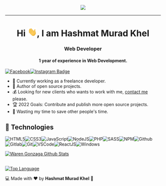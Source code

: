 
<!---
Hashmat4/Hashmat4 is a ✨ special ✨ repository because its `README.md` (this file) appears on your GitHub profile.
You can click the Preview link to take a look at your changes.
-->
<p align="center"><img src="https://assets.imgix.net/users/1/avatar.png?w=400&h=300" height="200"/>
</p>

<hr>
<h1 align="center">Hi <img src="https://raw.githubusercontent.com/ABSphreak/ABSphreak/master/gifs/Hi.gif" width="30px">, I am 
Hashmat Murad Khel</h1>
<h3 align="center">Web Developer </h3>
<h4 align="center">1 year of experience in Web Development.</h4>


[![Facebook](https://img.shields.io/badge/facebook-%231877F2.svg?&style=for-the-badge&logo=facebook&logoColor=white)](https://www.facebook.com/hashmat481)[![Instagram Badge](https://img.shields.io/badge/-Instagram-blue?style=flat&logo=Instagram&logoColor=white)](https://www.instagram.com/hashmat.__.malik/) 
- :muscle: Currently working as a freelance developer.
- :gift_heart: Author of open source projects.
- :moneybag: Looking for new clients who wants to work with me, [contact me](hashmatullahh481@gmail.com) please.
- :trophy: 2022 Goals: Contribute and publish more open source projects.
- :dart: Wasting my time to save other people's time.


## :wrench: Technologies

![HTML5](https://img.icons8.com/color/30/html-5.png)![CSS3](https://img.icons8.com/color/30/css3.png)![JavaScript](https://img.icons8.com/color/30/javascript.png)![NodeJS](https://img.icons8.com/color/30/nodejs.png)![PHP](https://img.icons8.com/color/30/php.png)![SASS](https://img.icons8.com/color/30/sass.png)![NPM](https://img.icons8.com/color/30/npm.png)![Github](https://img.icons8.com/material-outlined/30/github.png)![Gitlab](https://img.icons8.com/color/30/gitlab.png)![Git](https://img.icons8.com/color/30/git.png)![VSCode](https://img.icons8.com/color/30/flutter.png)![ReactJS](https://img.icons8.com/color/30/react-native.png)![Windows](https://img.icons8.com/color/30/console.png)

[![Waren Gonzaga Github Stats](https://github-readme-stats.vercel.app/api?username=hashmat4&count_private=true&theme=chartreuse-dark)](https://github-readme-stats.vercel.app/api?username=hashmat4&count_private=true&theme=chartreuse-dark) <br/><br/>

[![Top Language](https://github-readme-stats.vercel.app/api/top-langs/?username=hashmat4&layout=compact&theme=chartreuse-dark)](https://github-readme-stats.vercel.app/api/top-langs/?username=hashmat4&theme=chartreuse-dark)

</details>


:computer: Made with :heart: by **Hashmat Murad Khel**  :pray:
